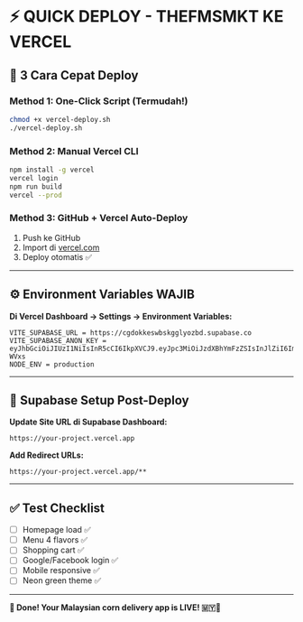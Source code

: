 # ⚡ QUICK DEPLOY - THEFMSMKT KE VERCEL

## 🚀 3 Cara Cepat Deploy

### **Method 1: One-Click Script (Termudah!)**
```bash
chmod +x vercel-deploy.sh
./vercel-deploy.sh
```

### **Method 2: Manual Vercel CLI** 
```bash
npm install -g vercel
vercel login
npm run build
vercel --prod
```

### **Method 3: GitHub + Vercel Auto-Deploy**
1. Push ke GitHub
2. Import di [vercel.com](https://vercel.com)
3. Deploy otomatis ✅

---

## ⚙️ Environment Variables WAJIB

**Di Vercel Dashboard → Settings → Environment Variables:**

```
VITE_SUPABASE_URL = https://cgdokkeswbskgglyozbd.supabase.co
VITE_SUPABASE_ANON_KEY = eyJhbGciOiJIUzI1NiIsInR5cCI6IkpXVCJ9.eyJpc3MiOiJzdXBhYmFzZSIsInJlZiI6ImNnZG9ra2Vzd2Jza2dnbHlvemJkIiwicm9sZSI6ImFub24iLCJpYXQiOjE3NTM2MzU2MjEsImV4cCI6MjA2OTIxMTYyMX0.zqzoFBuBVLCiB_4QWILq_q7XQzJwvuCYRKlMEh-WVxs
NODE_ENV = production
```

---

## 🔧 Supabase Setup Post-Deploy

**Update Site URL di Supabase Dashboard:**
```
https://your-project.vercel.app
```

**Add Redirect URLs:**
```
https://your-project.vercel.app/**
```

---

## ✅ Test Checklist

- [ ] Homepage load ✅
- [ ] Menu 4 flavors ✅  
- [ ] Shopping cart ✅
- [ ] Google/Facebook login ✅
- [ ] Mobile responsive ✅
- [ ] Neon green theme ✅

---

**🌽 Done! Your Malaysian corn delivery app is LIVE! 🇲🇾🚀**